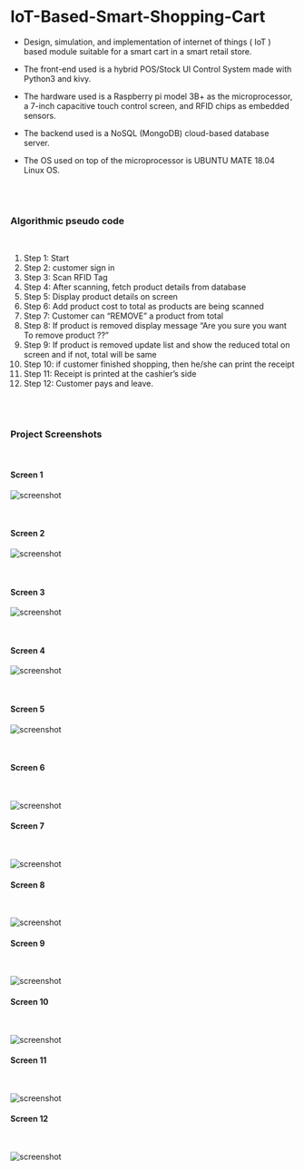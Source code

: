 # IoT-Based-Smart-Shopping-Cart

* Design, simulation, and implementation of internet of things ( IoT ) based module suitable for a smart cart in a smart retail store. 

* The front-end used is a hybrid POS/Stock UI Control System made with Python3 and kivy. 

* The hardware used is a Raspberry pi model 3B+ as the microprocessor, a 7-inch capacitive touch control screen, and RFID chips as embedded sensors. 

* The backend used is a NoSQL (MongoDB) cloud-based database server. 

* The OS used on top of the microprocessor is UBUNTU MATE 18.04 Linux OS. 

<br/>
<br/>

### Algorithmic pseudo code
<br/>

1. Step 1: Start
2. Step 2: customer sign in
3. Step 3: Scan RFID Tag
4. Step 4: After scanning, fetch product details from database
5. Step 5: Display product details on screen
6. Step 6: Add product cost to total as products are being scanned
7. Step 7: Customer can “REMOVE” a product from total
8. Step 8: If product is removed display message “Are you sure you want To remove product ??”
9. Step 9: If product is removed update list and show the reduced total on screen and if not, total will be same
10. Step 10: if customer finished shopping, then he/she can print the receipt
11. Step 11: Receipt is printed at the cashier’s side
12. Step 12: Customer pays and leave.

<br/>
<br/>


### Project Screenshots
<br/>

#### Screen 1

![screenshot](https://github.com/ahmedmansour5/Smart-Shopping-Cart/blob/master/project_screenshots/Screen%20Shot%202019-12-27%20at%203.39.47%20AM.png)

<br/>

#### Screen 2

![screenshot](https://github.com/ahmedmansour5/Smart-Shopping-Cart/blob/master/project_screenshots/Screen%20Shot%202019-12-27%20at%203.39.56%20AM.png)

<br/>

#### Screen 3

![screenshot](https://github.com/ahmedmansour5/Smart-Shopping-Cart/blob/master/project_screenshots/Screen%20Shot%202019-12-27%20at%203.40.09%20AM.png)

<br/>

#### Screen 4

![screenshot](https://github.com/ahmedmansour5/Smart-Shopping-Cart/blob/master/project_screenshots/Screen%20Shot%202019-12-27%20at%203.40.18%20AM.png)

<br/>

#### Screen 5

![screenshot](https://github.com/ahmedmansour5/Smart-Shopping-Cart/blob/master/project_screenshots/Screen%20Shot%202019-12-27%20at%203.40.27%20AM.png)

<br/>


#### Screen 6

<br/>

![screenshot](https://github.com/ahmedmansour5/Smart-Shopping-Cart/blob/master/project_screenshots/Screen%20Shot%202019-12-27%20at%203.40.37%20AM.png)


#### Screen 7

<br/>

![screenshot](https://github.com/ahmedmansour5/Smart-Shopping-Cart/blob/master/project_screenshots/Screen%20Shot%202019-12-27%20at%203.40.46%20AM.png)


#### Screen 8

<br/>

![screenshot](https://github.com/ahmedmansour5/Smart-Shopping-Cart/blob/master/project_screenshots/Screen%20Shot%202019-12-27%20at%203.40.58%20AM.png)

#### Screen 9

<br/>

![screenshot](https://github.com/ahmedmansour5/Smart-Shopping-Cart/blob/master/project_screenshots/Screen%20Shot%202019-12-27%20at%203.41.04%20AM.png)

#### Screen 10

<br/>

![screenshot](https://github.com/ahmedmansour5/Smart-Shopping-Cart/blob/master/project_screenshots/Screen%20Shot%202019-12-27%20at%203.41.11%20AM.png)

#### Screen 11

<br/>

![screenshot](https://github.com/ahmedmansour5/Smart-Shopping-Cart/blob/master/project_screenshots/Screen%20Shot%202019-12-27%20at%203.41.18%20AM.png)

#### Screen 12

<br/>

![screenshot](https://github.com/ahmedmansour5/Smart-Shopping-Cart/blob/master/project_screenshots/Screen%20Shot%202019-12-27%20at%203.41.25%20AM.png)

